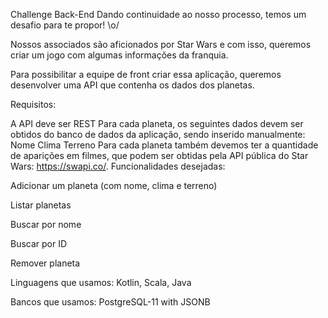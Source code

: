 
Challenge Back-End
Dando continuidade ao nosso processo, temos um desafio para te propor! \o/

Nossos associados são aficionados por Star Wars e com isso, queremos criar um jogo com algumas informações da franquia.

Para possibilitar a equipe de front criar essa aplicação, queremos desenvolver uma API que contenha os dados dos planetas.

Requisitos:

A API deve ser REST
Para cada planeta, os seguintes dados devem ser obtidos do banco de dados da aplicação, sendo inserido manualmente:
Nome
Clima
Terreno
Para cada planeta também devemos ter a quantidade de aparições em filmes, que podem ser obtidas pela API pública do Star Wars: https://swapi.co/.
Funcionalidades desejadas:

Adicionar um planeta (com nome, clima e terreno)

Listar planetas

Buscar por nome

Buscar por ID

Remover planeta

Linguagens que usamos: Kotlin, Scala, Java

Bancos que usamos: PostgreSQL-11 with JSONB
